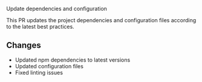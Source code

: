 Update dependencies and configuration

This PR updates the project dependencies and configuration files according to the latest best practices.

## Changes
- Updated npm dependencies to latest versions
- Updated configuration files
- Fixed linting issues